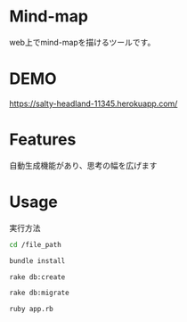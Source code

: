 # Mind-map
web上でmind-mapを描けるツールです。
 
# DEMO

https://salty-headland-11345.herokuapp.com/
 
# Features

自動生成機能があり、思考の幅を広げます

# Usage
 
実行方法
```bash
cd /file_path
```
```bash
bundle install
```
```bash
rake db:create
```
```bash
rake db:migrate
```
```bash
ruby app.rb

```

